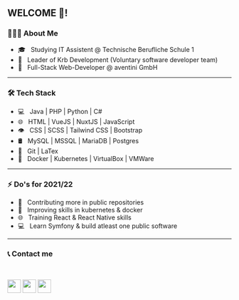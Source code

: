 <h2>WELCOME 👋!</h2>

<h3> 👨🏻‍💻 About Me </h3>

- 🎓 &nbsp; Studying IT Assistent @ Technische Berufliche Schule 1
- 👥 &nbsp; Leader of Krb Development (Voluntary software developer team)
- 👔 &nbsp; Full-Stack Web-Developer @ aventini GmbH

------

<h3>🛠 Tech Stack</h3>

- 💻 &nbsp; Java | PHP | Python | C#
- 🌐 &nbsp; HTML | VueJS | NuxtJS | JavaScript
- 👁️ &nbsp; CSS | SCSS | Tailwind CSS | Bootstrap
- 🛢 &nbsp; MySQL | MSSQL | MariaDB | Postgres
- 🔧 &nbsp; Git | LaTex
- 🐳 &nbsp; Docker | Kubernetes | VirtualBox | VMWare

------

<h3>⚡ Do's for 2021/22</h3>

- 📢 &nbsp; Contributing more in public repositories
- 🐳 &nbsp; Improving skills in kubernetes & docker
- 🌐 &nbsp; Training React & React Native skills
- 💻 &nbsp; Learn Symfony & build atleast one public software

------

<h3>📞 Contact me</h3>
<br>

<a href="https://twitter.com/jan_krb"><img src="https://twemoji.twitter.com/content/dam/twemoji-twitter/Twitter_Social_Icon_Circle_Color.png.twimg.2560.png" width="30" height="30" /></a>
<a href="https://instagram.com/jan.krb"><img src="https://image.flaticon.com/icons/png/512/174/174855.png" width="30" height="30" /></a>
<a href="https://www.linkedin.com/in/jan-ruhfus-4003a51ba/"><img src="https://www.gl-it.ch/Portals/0/EasyDNNnews/151/img-174857.png" width="30" height="30" /></a>
